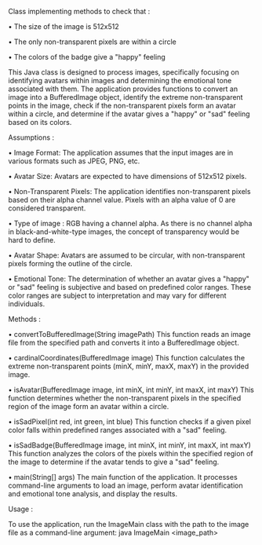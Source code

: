 Class implementing methods to check that : 

• The size of the image is 512x512

• The only non-transparent pixels are within a circle

• The colors of the badge give a "happy" feeling

This Java class is designed to process images, specifically focusing on identifying avatars within images and determining the emotional tone associated with them. 
The application provides functions to convert an image into a BufferedImage object, identify the extreme non-transparent points in the image, check if the 
non-transparent pixels form an avatar within a circle, and determine if the avatar gives a "happy" or "sad" feeling based on its colors.

Assumptions :

• Image Format: The application assumes that the input images are in various formats such as JPEG, PNG, etc.

• Avatar Size: Avatars are expected to have dimensions of 512x512 pixels.

• Non-Transparent Pixels: The application identifies non-transparent pixels based on their alpha channel value. Pixels with an alpha value of 0 are considered transparent.

• Type of image : RGB having a channel alpha. As there is no channel alpha in black-and-white-type images, the concept of transparency would be hard to define.

• Avatar Shape: Avatars are assumed to be circular, with non-transparent pixels forming the outline of the circle.

• Emotional Tone: The determination of whether an avatar gives a "happy" or "sad" feeling is subjective and based on predefined color ranges. These color ranges are subject to interpretation and may vary for different individuals.


Methods : 

• convertToBufferedImage(String imagePath)
This function reads an image file from the specified path and converts it into a BufferedImage object.

• cardinalCoordinates(BufferedImage image)
This function calculates the extreme non-transparent points (minX, minY, maxX, maxY) in the provided image.

• isAvatar(BufferedImage image, int minX, int minY, int maxX, int maxY)
This function determines whether the non-transparent pixels in the specified region of the image form an avatar within a circle.

• isSadPixel(int red, int green, int blue)
This function checks if a given pixel color falls within predefined ranges associated with a "sad" feeling.

• isSadBadge(BufferedImage image, int minX, int minY, int maxX, int maxY)
This function analyzes the colors of the pixels within the specified region of the image to determine if the avatar tends to give a "sad" feeling.

• main(String[] args)
The main function of the application. It processes command-line arguments to load an image, perform avatar identification and emotional tone analysis, and display the results.

Usage :

To use the application, run the ImageMain class with the path to the image file as a command-line argument:
java ImageMain <image_path>
